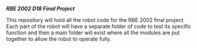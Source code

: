 ***RBE 2002 D18 Final Project***

This repository will hold all the robot code for the RBE 2002 final project.
Each part of the robot will have a separate folder of code to test its specific
function and then a main folder will exist where all the modules are put
together to allow the robot to operate fully.
